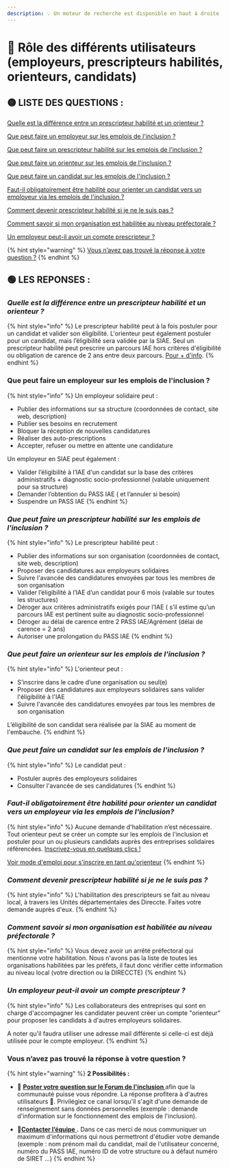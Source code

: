 ```yaml
---
description: 💡 Un moteur de recherche est disponible en haut à droite ↗↗↗
---
```


# 👥 Rôle des différents utilisateurs (employeurs, prescripteurs habilités, orienteurs, candidats)

## 🟡 LISTE DES QUESTIONS  :

[Quelle est la différence entre un prescripteur habilité et un orienteur ? ](role-des-differents-utilisateurs.md#quelle-est-la-difference-entre-un-prescripteur-habilite-et-un-orienteur)

[Que peut faire un employeur sur les emplois de l'inclusion ?](role-des-differents-utilisateurs.md#que-peut-faire-un-employeur-sur-les-emplois-de-linclusion)

[Que peut faire un prescripteur habilité sur les emplois de l'inclusion ?](role-des-differents-utilisateurs.md#que-peut-faire-un-prescripteur-habilite-sur-les-emplois-de-linclusion)

[Que peut faire un orienteur sur les emplois de l'inclusion ?](role-des-differents-utilisateurs.md#que-peut-faire-un-orienteur-sur-les-emplois-de-linclusion)

[Que peut faire un candidat sur les emplois de l'inclusion ?](role-des-differents-utilisateurs.md#que-peut-faire-un-candidat-sur-les-emplois-de-linclusion)

[Faut-il obligatoirement être habilité pour orienter un candidat vers un employeur via les emplois de l'inclusion ?](role-des-differents-utilisateurs.md#faut-il-obligatoirement-etre-habilite-pour-orienter-un-candidat-vers-un-employeur-via-les-emplois-de-linclusion)

[Comment devenir prescripteur habilité si je ne le suis pas ?](role-des-differents-utilisateurs.md#comment-devenir-prescripteur-habilite-si-je-ne-le-suis-pas)

[Comment savoir si mon organisation est habilitée au niveau préfectorale ?](role-des-differents-utilisateurs.md#comment-savoir-si-mon-organisation-est-habilitee-au-niveau-prefectorale)

[Un employeur peut-il avoir un compte prescripteur ?](role-des-differents-utilisateurs.md#un-employeur-peut-il-avoir-un-compte-prescripteur)

{% hint style="warning" %}
[Vous n’avez pas trouvé la réponse à votre question ?](role-des-differents-utilisateurs.md#vous-navez-pas-trouve-la-reponse-a-votre-question)
{% endhint %}

## 🟢 LES REPONSES :&#x20;

### _Quelle est la différence entre un prescripteur habilité et un orienteur ?_&#x20;

{% hint style="info" %}
Le prescripteur habilité peut à la fois postuler pour un candidat et valider son éligibilité. L'orienteur peut également postuler pour un candidat, mais l’éligibilité sera validée par la SIAE. Seul un prescripteur habilité peut prescrire un parcours IAE hors critères d'éligibilité ou obligation de carence de 2 ans entre deux parcours. [Pour + d'info](../pourquoi-une-plateforme-de-linclusion/qui-sont-les-differents-prescripteurs/).
{% endhint %}

### Que peut faire un employeur sur les emplois de l'inclusion ?

{% hint style="info" %}
Un employeur solidaire peut :&#x20;

* Publier des informations sur sa structure (coordonnées de contact, site web, description)
* Publier ses besoins en recrutement
* Bloquer la réception de nouvelles candidatures
* Réaliser des auto-prescriptions
* Accepter, refuser ou mettre en attente une candidature

Un employeur en SIAE peut également :&#x20;

* Valider l’éligibilité à l’IAE d'un candidat sur la base des critères administratifs + diagnostic socio-professionnel (valable uniquement pour sa structure)
* Demander l’obtention du PASS IAE ( et l’annuler si besoin)
* Suspendre un PASS IAE&#x20;
{% endhint %}

### _**Que peut faire un prescripteur habilité sur les emplois de l'inclusion ?**_

{% hint style="info" %}
Le prescripteur habilité peut :

* Publier des informations sur son organisation (coordonnées de contact, site web, description)
* Proposer des candidatures aux employeurs solidaires
* Suivre l'avancée des candidatures envoyées par tous les membres de son organisation
* Valider l’éligibilité à l’IAE d’un candidat pour 6 mois (valable sur toutes les structures)
* Déroger aux critères administratifs exigés pour l’IAE ( s’il estime qu’un parcours IAE est pertinent suite au diagnostic socio-professionnel
* Déroger au délai de carence entre 2 PASS IAE/Agrément (délai de carence = 2 ans)
* Autoriser une prolongation du PASS IAE
{% endhint %}

### _Que peut faire un orienteur sur les emplois de l'inclusion ?_

{% hint style="info" %}
L'orienteur peut :

* S’inscrire dans le cadre d’une organisation ou seul(e)
* Proposer des candidatures aux employeurs solidaires sans valider l'éligibilité  à l'IAE
* Suivre l'avancée des candidatures envoyées par tous les membres de son organisation

L’éligibilité de son candidat sera réalisée par la SIAE au moment de l'embauche.
{% endhint %}

### _Que peut faire un candidat sur les emplois de l'inclusion ?_

{% hint style="info" %}
Le candidat peut :

* Postuler auprès des employeurs solidaires
* Consulter l'avancée de ses candidatures
{% endhint %}

### _**Faut-il obligatoirement être habilité pour orienter un candidat vers un employeur via les emplois de l'inclusion?**_

{% hint style="info" %}
Aucune demande d'habilitation n’est nécessaire. Tout orienteur peut se créer un compte sur les emplois de l'inclusion et postuler pour un ou plusieurs candidats auprès des entreprises solidaires référencées. [Inscrivez-vous en quelques clics !](https://inclusion.beta.gouv.fr/signup/prescriber/choose\_kind)

[Voir mode d'emploi pour s'inscrire en tant qu'orienteur](../mon-mode-demploi-prescripteur/inscription-prescripteur.md#inscription-pour-un-orienteur)
{% endhint %}

### _Comment devenir prescripteur habilité si je ne le suis pas ?_

{% hint style="info" %}
L'habilitation des prescripteurs se fait au niveau local, à travers les Unités départementales des Direccte. Faites votre demande auprès d'eux.
{% endhint %}

### _Comment savoir si mon organisation est habilitée au niveau préfectorale ?_

{% hint style="info" %}
Vous devez avoir un arrêté préfectoral qui mentionne votre habilitation. Nous n'avons pas la liste de toutes les organisations habilitées par les préfets,  il faut donc vérifier cette information au niveau local (votre direction ou la DIRECCTE)
{% endhint %}

### _Un employeur peut-il avoir un compte prescripteur ?_

{% hint style="info" %}
Les collaborateurs des entreprises qui sont en charge d'accompagner les candidater peuvent créer un compte "orienteur" pour proposer les candidats à d'autres employeurs solidaires.

A noter qu'il faudra utiliser une adresse mail différente si celle-ci est déjà utilisée pour le compte employeur.
{% endhint %}

### Vous n’avez pas trouvé la réponse à votre question ?

{% hint style="warning" %}
**2 Possibilités :**

* 💬 [**Poster votre question sur le Forum de l'inclusion** ](https://forum.inclusion.beta.gouv.fr)afin que la communauté puisse vous répondre. La réponse profitera à d'autres utilisateurs 🤝. Privilégiez ce canal lorsqu'il s'agit d'une demande de renseignement sans données personnelles (exemple : demande d'information sur le fonctionnement des emplois de l'inclusion).



* 📝[**Contacter l’équipe** ](https://assistance.inclusion.beta.gouv.fr)**.** Dans ce cas merci de nous communiquer un maximum d'informations qui nous permettront d'étudier votre demande (exemple : nom prénom mail du candidat, mail de l'utilisateur concerné, numéro du PASS IAE, numéro ID de votre structure ou à défaut numéro de SIRET …)
{% endhint %}
